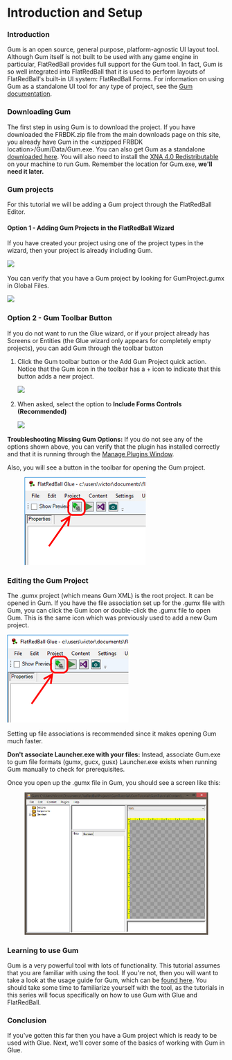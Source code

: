 # Introduction and Setup

### Introduction

Gum is an open source, general purpose, platform-agnostic UI layout tool. Although Gum itself is not built to be used with any game engine in particular, FlatRedBall provides full support for the Gum tool. In fact, Gum is so well integrated into FlatRedBall that it is used to perform layouts of FlatRedBall's built-in UI system: FlatRedBall.Forms. For information on using Gum as a standalone UI tool for any type of project, see the [Gum documentation](https://docs.flatredball.com/gum).

### Downloading Gum

The first step in using Gum is to download the project. If you have downloaded the FRBDK.zip file from the main downloads page on this site, you already have Gum in the \<unzipped FRBDK location>/Gum/Data/Gum.exe. You can also get Gum as a standalone [downloaded here](https://files.flatredball.com/content/Tools/Gum/Gum.zip). You will also need to install the [XNA 4.0 Redistributable](https://www.microsoft.com/en-us/download/details.aspx?id=20914) on your machine to run Gum. Remember the location for Gum.exe, **we'll need it later.**

### Gum projects

For this tutorial we will be adding a Gum project through the FlatRedBall Editor.

#### Option 1 - Adding Gum Projects in the FlatRedBall Wizard

If you have created your project using one of the project types in the wizard, then your project is already including Gum.

![](../../.gitbook/assets/2023-01-img\_63bf79f7b197b.png)

You can verify that you have a Gum project by looking for GumProject.gumx in Global Files.

![](../../.gitbook/assets/2023-01-img\_63bf7a5903f2d.png)

### Option 2 - Gum Toolbar Button

If you do not want to run the Glue wizard, or if your project already has Screens or Entities (the Glue wizard only appears for completely empty projects), you can add Gum through the toolbar button

1.  Click the Gum toolbar button or the Add Gum Project quick action. Notice that the Gum icon in the toolbar has a + icon to indicate that this button adds a new project.

    ![](../../.gitbook/assets/2023-01-img\_63bf7ababc300.png)
2.  When asked, select the option to **Include Forms Controls (Recommended)**

    ![](../../.gitbook/assets/2021-03-img\_604417b7e19a7.png)

**Troubleshooting Missing Gum Options:** If you do not see any of the options shown above, you can verify that the plugin has installed correctly and that it is running through the [Manage Plugins Window](../../glue-reference/menu/plugins-2/glue-reference-menu-plugins-manage-plugin.md).

Also, you will see a button in the toolbar for opening the Gum project.

<figure><img src="../../.gitbook/assets/2019-03-img_5c78b2870eb69.png" alt=""><figcaption></figcaption></figure>

### Editing the Gum Project

The .gumx project (which means Gum XML) is the root project. It can be opened in Gum. If you have the file association set up for the .gumx file with Gum, you can click the Gum icon or double-click the .gumx file to open Gum. This is the same icon which was previously used to add a new Gum project.

![](../../.gitbook/assets/2019-03-img\_5c78b2870eb69.png)

Setting up file associations is recommended since it makes opening Gum much faster.

**Don't associate Launcher.exe with your files:** Instead, associate Gum.exe to gum file formats (gumx, gucx, gusx) Launcher.exe exists when running Gum manually to check for prerequisites.

Once you open up the .gumx file in Gum, you should see a screen like this:

<figure><img src="../../.gitbook/assets/migrated_media-EmptyGum.PNG" alt=""><figcaption></figcaption></figure>

### Learning to use Gum

Gum is a very powerful tool with lots of functionality. This tutorial assumes that you are familiar with using the tool. If you're not, then you will want to take a look at the usage guide for Gum, which can be [found here](https://flatredball.gitbook.io/gum/). You should take some time to familiarize yourself with the tool, as the tutorials in this series will focus specifically on how to use Gum with Glue and FlatRedBall.

### Conclusion

If you've gotten this far then you have a Gum project which is ready to be used with Glue. Next, we'll cover some of the basics of working with Gum in Glue.
